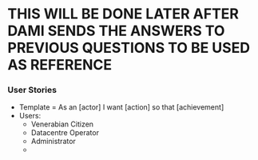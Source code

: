 # THIS WILL BE DONE LATER AFTER DAMI SENDS THE ANSWERS TO PREVIOUS QUESTIONS TO BE USED AS REFERENCE 
### User Stories
- Template = As an [actor] I want [action] so that [achievement]
- Users:
	- Venerabian Citizen
	- Datacentre Operator
	- Administrator
	- 